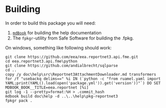 # Building
In order to build this package you will need:

1. [`mdBook`](https://rust-lang.github.io/mdBook/) for building the help documentation
1. The `fpkgr`-utility from Safe Software for building the .fpkg.

On windows, something like following should work:

```
git clone https://github.com/eea/eea.reportnet3.api.fme.git
cd eea.reportnet3.api.fme\python
git clone https://github.com/andialbrecht/sqlparse
cd ..
copy /y doc\help\src\Reportnet3AttachmentDownloader.md transformers
for /f "usebackq delims==" %i IN (`python -c "from ruamel.yaml import YAML;print(YAML().load(open('package.yml')).get('version'))"`) DO SET MDBOOK_BOOK__TITLE=eea.reportnet [%i]
git log -1 --pretty=format:%H > .commit_hash
mdbook build doc\help -d ..\..\help\pkg-reportnet3
fpkgr pack . 
```


